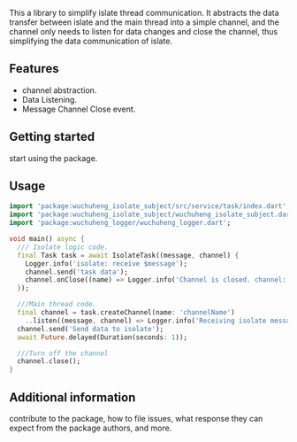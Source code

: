 This a library to simplify islate thread communication. It abstracts the data transfer between islate and the main thread into a simple channel, and the channel only needs to listen for data changes and close the channel, thus simplifying the data communication of islate.

## Features

- channel abstraction.
- Data Listening.
- Message Channel Close event.

## Getting started

start using the package.

## Usage

```dart
import 'package:wuchuheng_isolate_subject/src/service/task/index.dart';
import 'package:wuchuheng_isolate_subject/wuchuheng_isolate_subject.dart';
import 'package:wuchuheng_logger/wuchuheng_logger.dart';

void main() async {
  /// Isolate logic code.
  final Task task = await IsolateTask((message, channel) {
    Logger.info('isolate: receive $message');
    channel.send('task data');
    channel.onClose((name) => Logger.info('Channel is closed. channel: $name.'));
  });

  ///Main thread code.
  final channel = task.createChannel(name: 'channelName')
    ..listen((message, channel) => Logger.info('Receiving isolate messages')).cancel();
  channel.send('Send data to isolate');
  await Future.delayed(Duration(seconds: 1));

  ///Turn off the channel
  channel.close();
}
```

## Additional information

contribute to the package, how to file issues, what response they can expect 
from the package authors, and more.

